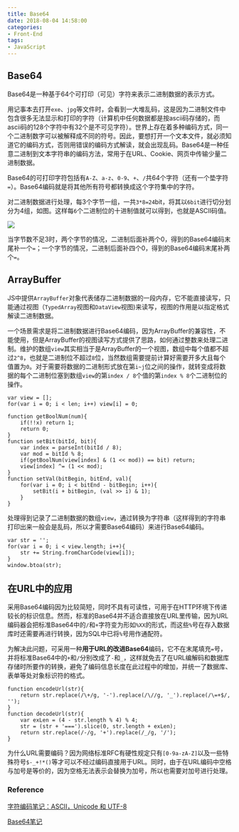 ```yaml
---
title: Base64
date: 2018-08-04 14:58:00
categories: 
- Front-End
tags: 
- JavaScript
---
```


## Base64

Base64是一种基于64个可打印（可见）字符来表示二进制数据的表示方式。

用记事本去打开`exe`、`jpg`等文件时，会看到一大堆乱码，这是因为二进制文件中包含很多无法显示和打印的字符（计算机中任何数据都是按ascii码存储的，而ascii码的128个字符中有32个是不可见字符）。世界上存在着多种编码方式，同一个二进制数字可以被解释成不同的符号。因此，要想打开一个文本文件，就必须知道它的编码方式，否则用错误的编码方式解读，就会出现乱码。Base64是一种任意二进制到文本字符串的编码方法，常用于在URL、Cookie、网页中传输少量二进制数据。

<!-- more -->

Base64的可打印字符包括有`A-Z`、`a-z`、`0-9`、`+`、`/`共64个字符（还有一个垫字符`=`）。Base64编码就是将其他所有符号都转换成这个字符集中的字符。

对二进制数据进行处理，每3个字节一组，一共`3*8=24`bit，将其以`6bit`进行切分划分为4组，如图。这样每`6`个二进制位的十进制值就可以得到，也就是ASCII码值。

![](./base64.jpg)

当字节数不足3时，两个字节的情况，二进制后面补两个0，得到的Base64编码末尾补一个`=`；一个字节的情况，二进制后面补四个0，得到的Base64编码末尾补两个`=`。

## ArrayBuffer

JS中提供`ArrayBuffer`对象代表储存二进制数据的一段内存，它不能直接读写，只能通过视图（`TypedArray`视图和`DataView`视图)来读写，视图的作用是以指定格式解读二进制数据。

一个场景需求是将二进制数据进行Base64编码，因为ArrayBuffer的兼容性，不能使用，但是ArrayBuffer的视图读写方式提供了思路，如何通过整数来处理二进制。维护的数组`view`其实相当于是ArrayBuffer的一个视图，数组中每个值都不超过`2^8`，也就是二进制位不超过`8`位，当然数组需要提前计算好需要开多大且每个值置为`0`。对于需要将数据的二进制形式放在第`i~j`位之间的操作，就转变成将数据的每个二进制位塞到数组`view`的第`index / 8`个值的第`index % 8`个二进制位的操作。

```
var view = [];
for(var i = 0; i < len; i++) view[i] = 0;

function getBoolNum(num){
    if(!!x) return 1;
    return 0;
}
function setBit(bitId, bit){
    var index = parseInt(bitId / 8);
    var mod = bitId % 8;
    if(getBoolNum(view[index] & (1 << mod)) == bit) return;
    view[index] ^= (1 << mod);
}
function setVal(bitBegin, bitEnd, val){
    for(var i = 0; i < bitEnd - bitBegin; i++){
        setBit(i + bitBegin, (val >> i) & 1);
    }
}
```

处理得到记录了二进制数据的数组`view`，通过转换为字符串（这样得到的字符串打印出来一般会是乱码，所以才需要Base64编码）来进行Base64编码。

```
var str = '';
for(var i = 0; i < view.length; i++){
    str += String.fromCharCode(view[i]);
}
window.btoa(str);
```

## 在URL中的应用

采用Base64编码因为比较简短，同时不具有可读性，可用于在HTTP环境下传递较长的标识信息。然而，标准的Base64并不适合直接放在URL里传输，因为URL编码器会把标准Base64中的`/`和`+`字符变为形如`%XX`的形式，而这些`%`号在存入数据库时还需要再进行转换，因为SQL中已将`%`号用作通配符。

为解决此问题，可采用一种**用于URL的改进Base64**编码，它不在末尾填充`=`号，并将标准Base64中的`+`和`/`分别改成了`-`和`_`，这样就免去了在URL编解码和数据库存储时所要作的转换，避免了编码信息长度在此过程中的增加，并统一了数据库、表单等处对象标识符的格式。

```
function encodeUrl(str){
    return str.replace(/\+/g, '-').replace(/\//g, '_').replace(/\=+$/, '');
}
function decodeUrl(str){
    var exLen = (4 - str.length % 4) % 4;
    str = (str + '===').slice(0, str.length + exLen);
    return str.replace(/-/g, '+').replace(/_/g, '/');
}
```

为什么URL需要编码？因为网络标准RFC有硬性规定只有`[0-9a-zA-Z]`以及一些特殊符号`$-_+!*()`等才可以不经过编码直接用于URL。同时，由于在URL编码中空格与加号是等价的，因为空格无法表示会替换为加号，所以也需要对加号进行处理。

### Reference

[字符编码笔记：ASCII，Unicode 和 UTF-8](http://www.ruanyifeng.com/blog/2007/10/ascii_unicode_and_utf-8.html)

[Base64笔记](http://www.ruanyifeng.com/blog/2008/06/base64.html)